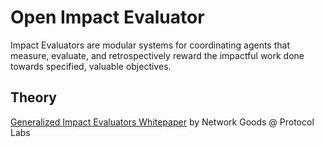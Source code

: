 # Open Impact Evaluator

Impact Evaluators are modular systems for coordinating agents that measure, evaluate, and retrospectively reward the impactful work done towards specified, valuable objectives.

## Theory
[Generalized Impact Evaluators Whitepaper](https://research.protocol.ai/publications/generalized-impact-evaluators/) by Network Goods @ Protocol Labs

